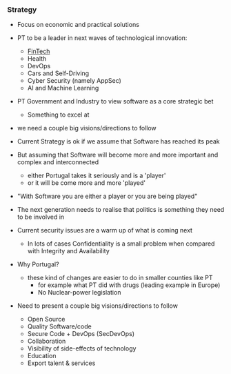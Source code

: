 ### Strategy

  * Focus on economic and practical solutions
  * PT to be a leader in next waves of technological innovation:
    * [FinTech](https://en.wikipedia.org/wiki/Financial_technology)
    * Health
    * DevOps
    * Cars and Self-Driving
    * Cyber Security (namely AppSec)
    * AI and Machine Learning
  * PT Government and Industry to view software as a core strategic bet
    * Something to excel at

  * we need a couple big visions/directions to follow      


  * Current Strategy is ok if we assume that Software has reached its peak
  * But assuming that Software will become more and more important and complex and interconnected
    * either Portugal takes it seriously and is a 'player'
    * or it will be come more and more 'played'
  * "With Software you are either a player or you are being played"    
  * The next generation needs to realise that politics is something they need to be involved in
  * Current security issues are a warm up of what is coming next     
    * In lots of cases Confidentiality is a small problem when compared with Integrity and Availability


  * Why Portugal?
    * these kind of changes are easier to do in smaller counties like PT
      * for example what PT did with drugs (leading example in Europe)
      * No Nuclear-power legislation


  * Need to present a couple big visions/directions to follow
    * Open Source
    * Quality Software/code
    * Secure Code + DevOps (SecDevOps)
    * Collaboration
    * Visibility of side-effects of technology
    * Education
    * Export talent & services
